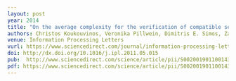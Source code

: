 ```yaml
---
layout: post
year: 2014
title: "On the average complexity for the verification of compatible sequences"
authors: Christos Koukouvinos, Veronika Pillwein, Dimitris E. Simos, Zafeirakis Zafeirakopoulos
venue: Information Processing Letters
vurl: https://www.sciencedirect.com/journal/information-processing-letters
doi: http://dx.doi.org/10.1016/j.ipl.2011.05.015
pub:  http://www.sciencedirect.com/science/article/pii/S0020019011001438
pdf: https://www.sciencedirect.com/science/article/pii/S0020019011001438/pdf?md5=abd2cb55206e527f696c2be0f9f200d7&pid=1-s2.0-S0020019011001438-main.pdf
---
```

